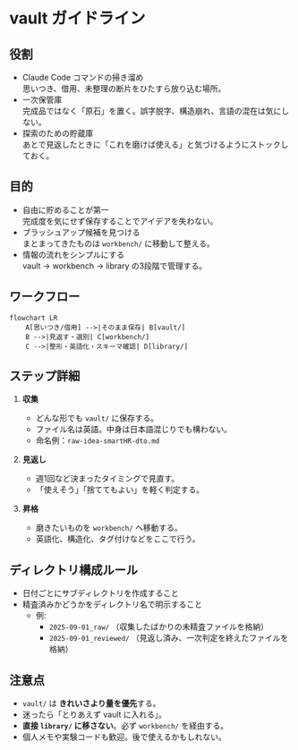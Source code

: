 # vault ガイドライン

## 役割
- Claude Code コマンドの掃き溜め  
  思いつき、借用、未整理の断片をひたすら放り込む場所。  
- 一次保管庫  
  完成品ではなく「原石」を置く。誤字脱字、構造崩れ、言語の混在は気にしない。  
- 探索のための貯蔵庫  
  あとで見返したときに「これを磨けば使える」と気づけるようにストックしておく。  

## 目的
- 自由に貯めることが第一  
  完成度を気にせず保存することでアイデアを失わない。  
- ブラッシュアップ候補を見つける  
  まとまってきたものは `workbench/` に移動して整える。  
- 情報の流れをシンプルにする  
  vault → workbench → library の3段階で管理する。  

## ワークフロー

```mermaid
flowchart LR
    A[思いつき/借用] -->|そのまま保存| B[vault/]
    B -->|見返す・選別| C[workbench/]
    C -->|整形・英語化・スキーマ確認| D[library/]
```

## ステップ詳細
1. **収集**  
   - どんな形でも `vault/` に保存する。  
   - ファイル名は英語。中身は日本語混じりでも構わない。  
   - 命名例：`raw-idea-smartHR-dto.md`  

2. **見返し**  
   - 週1回など決まったタイミングで見直す。  
   - 「使えそう」「捨ててもよい」を軽く判定する。  

3. **昇格**  
   - 磨きたいものを `workbench/` へ移動する。  
   - 英語化、構造化、タグ付けなどをここで行う。  

## ディレクトリ構成ルール
- 日付ごとにサブディレクトリを作成すること
- 精査済みかどうかをディレクトリ名で明示すること
  - 例:
    - `2025-09-01_raw/` （収集したばかりの未精査ファイルを格納）
    - `2025-09-01_reviewed/` （見返し済み、一次判定を終えたファイルを格納）

## 注意点
- `vault/` は **きれいさより量を優先**する。  
- 迷ったら「とりあえず vault に入れる」。  
- **直接 `library/` に移さない**。必ず `workbench/` を経由する。  
- 個人メモや実験コードも歓迎。後で使えるかもしれない。  

